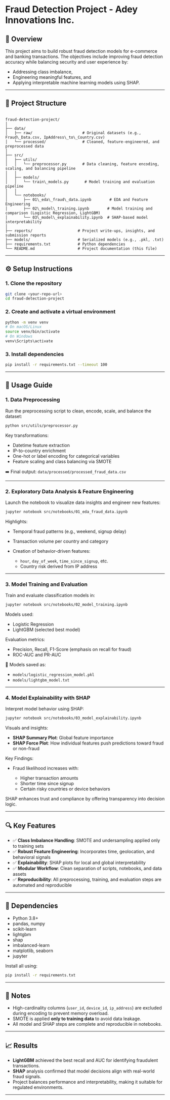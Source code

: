 
# Fraud Detection Project - Adey Innovations Inc.

## 📌 Overview

This project aims to build robust fraud detection models for e-commerce and banking transactions. The objectives include improving fraud detection accuracy while balancing security and user experience by:
- Addressing class imbalance,
- Engineering meaningful features, and
- Applying interpretable machine learning models using SHAP.

---

## 📁 Project Structure

```

fraud-detection-project/
│
├── data/
│   ├── raw/                      # Original datasets (e.g., Fraud\_Data.csv, IpAddress\_to\_Country.csv)
│   └── processed/                # Cleaned, feature-engineered, and preprocessed data
│
├── src/
│   ├── utils/
│   │   └── preprocessor.py       # Data cleaning, feature encoding, scaling, and balancing pipeline
│   │
│   ├── models/
│   │   └── train\_models.py       # Model training and evaluation pipeline
│   │
│   └── notebooks/
│       ├── 01\_eda\_fraud\_data.ipynb        # EDA and Feature Engineering
│       ├── 02\_model\_training.ipynb        # Model training and comparison (Logistic Regression, LightGBM)
│       └── 03\_model\_explainability.ipynb  # SHAP-based model interpretability
│
├── reports/                    # Project write-ups, insights, and submission reports
├── models/                     # Serialized models (e.g., .pkl, .txt)
├── requirements.txt            # Python dependencies
└── README.md                   # Project documentation (this file)

````

---

## ⚙️ Setup Instructions

### 1. Clone the repository

```bash
git clone <your-repo-url>
cd fraud-detection-project
````

### 2. Create and activate a virtual environment

```bash
python -m venv venv
# On macOS/Linux
source venv/bin/activate
# On Windows
venv\Scripts\activate
```

### 3. Install dependencies

```bash
pip install -r requirements.txt --timeout 100
```

---

## 🚀 Usage Guide

### 1. Data Preprocessing

Run the preprocessing script to clean, encode, scale, and balance the dataset:

```bash
python src/utils/preprocessor.py
```

Key transformations:

* Datetime feature extraction
* IP-to-country enrichment
* One-hot or label encoding for categorical variables
* Feature scaling and class balancing via SMOTE

➡️ Final output: `data/processed/processed_fraud_data.csv`

---

### 2. Exploratory Data Analysis & Feature Engineering

Launch the notebook to visualize data insights and engineer new features:

```bash
jupyter notebook src/notebooks/01_eda_fraud_data.ipynb
```

Highlights:

* Temporal fraud patterns (e.g., weekend, signup delay)
* Transaction volume per country and category
* Creation of behavior-driven features:

  * `hour`, `day_of_week`, `time_since_signup`, etc.
  * Country risk derived from IP address

---

### 3. Model Training and Evaluation

Train and evaluate classification models in:

```bash
jupyter notebook src/notebooks/02_model_training.ipynb
```

Models used:

* Logistic Regression
* LightGBM (selected best model)

Evaluation metrics:

* Precision, Recall, F1-Score (emphasis on recall for fraud)
* ROC-AUC and PR-AUC

📁 Models saved as:

* `models/logistic_regression_model.pkl`
* `models/lightgbm_model.txt`

---

### 4. Model Explainability with SHAP

Interpret model behavior using SHAP:

```bash
jupyter notebook src/notebooks/03_model_explainability.ipynb
```

Visuals and insights:

* **SHAP Summary Plot**: Global feature importance
* **SHAP Force Plot**: How individual features push predictions toward fraud or non-fraud

Key Findings:

* Fraud likelihood increases with:

  * Higher transaction amounts
  * Shorter time since signup
  * Certain risky countries or device behaviors

SHAP enhances trust and compliance by offering transparency into decision logic.

---

## 🔍 Key Features

* ✅ **Class Imbalance Handling**: SMOTE and undersampling applied only to training sets
* ✅ **Robust Feature Engineering**: Incorporates time, geolocation, and behavioral signals
* ✅ **Explainability**: SHAP plots for local and global interpretability
* ✅ **Modular Workflow**: Clean separation of scripts, notebooks, and data assets
* ✅ **Reproducibility**: All preprocessing, training, and evaluation steps are automated and reproducible

---

## 🧩 Dependencies

* Python 3.8+
* pandas, numpy
* scikit-learn
* lightgbm
* shap
* imbalanced-learn
* matplotlib, seaborn
* jupyter

Install all using:

```bash
pip install -r requirements.txt
```

---

## 📝 Notes

* High-cardinality columns (`user_id`, `device_id`, `ip_address`) are excluded during encoding to prevent memory overload.
* SMOTE is applied **only to training data** to avoid data leakage.
* All model and SHAP steps are complete and reproducible in notebooks.

---

## 📈 Results

* **LightGBM** achieved the best recall and AUC for identifying fraudulent transactions.
* **SHAP** analysis confirmed that model decisions align with real-world fraud signals.
* Project balances performance and interpretability, making it suitable for regulated environments.

---


